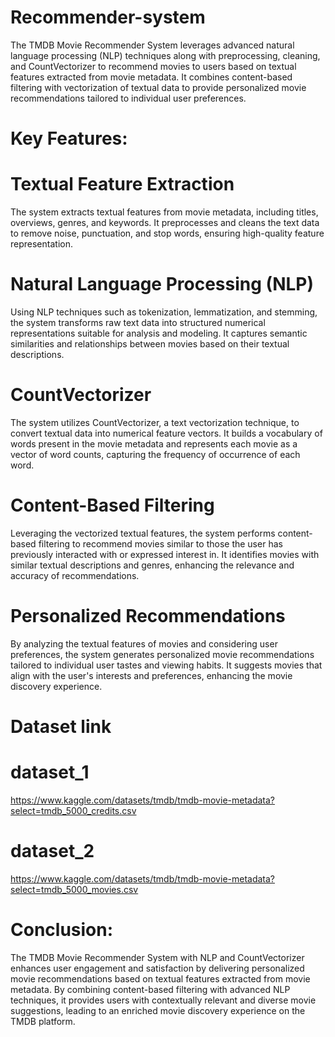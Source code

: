 # Recommender-system
The TMDB Movie Recommender System leverages advanced natural language processing (NLP) techniques along with preprocessing, cleaning, and CountVectorizer to recommend movies to users based on textual features extracted from movie metadata. It combines content-based filtering with vectorization of textual data to provide personalized movie recommendations tailored to individual user preferences.

# Key Features:

# Textual Feature Extraction
 The system extracts textual features from movie metadata, including titles, overviews, genres, and keywords. It preprocesses and cleans the text data to remove noise, punctuation, and stop words, ensuring high-quality feature representation.

# Natural Language Processing (NLP) 
Using NLP techniques such as tokenization, lemmatization, and stemming, the system transforms raw text data into structured numerical representations suitable for analysis and modeling. It captures semantic similarities and relationships between movies based on their textual descriptions.

# CountVectorizer 
The system utilizes CountVectorizer, a text vectorization technique, to convert textual data into numerical feature vectors. It builds a vocabulary of words present in the movie metadata and represents each movie as a vector of word counts, capturing the frequency of occurrence of each word.

# Content-Based Filtering 
Leveraging the vectorized textual features, the system performs content-based filtering to recommend movies similar to those the user has previously interacted with or expressed interest in. It identifies movies with similar textual descriptions and genres, enhancing the relevance and accuracy of recommendations.

# Personalized Recommendations 
By analyzing the textual features of movies and considering user preferences, the system generates personalized movie recommendations tailored to individual user tastes and viewing habits. It suggests movies that align with the user's interests and preferences, enhancing the movie discovery experience.

# Dataset link
# dataset_1
https://www.kaggle.com/datasets/tmdb/tmdb-movie-metadata?select=tmdb_5000_credits.csv
# dataset_2
https://www.kaggle.com/datasets/tmdb/tmdb-movie-metadata?select=tmdb_5000_movies.csv

# Conclusion:

The TMDB Movie Recommender System with NLP and CountVectorizer enhances user engagement and satisfaction by delivering personalized movie recommendations based on textual features extracted from movie metadata. By combining content-based filtering with advanced NLP techniques, it provides users with contextually relevant and diverse movie suggestions, leading to an enriched movie discovery experience on the TMDB platform.
